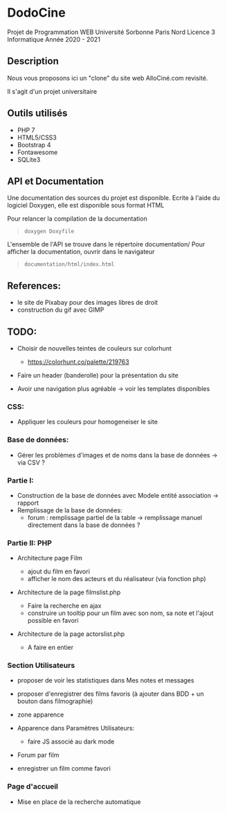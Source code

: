 # DodoCine

Projet de Programmation WEB 
Université Sorbonne Paris Nord 
Licence 3 Informatique
Année 2020 - 2021

## Description

Nous vous proposons ici un "clone" du site web AlloCiné.com revisité. 

Il s'agit d'un projet universitaire

## Outils utilisés

* PHP 7
* HTML5/CSS3
* Bootstrap 4
* Fontawesome
* SQLite3

## API et Documentation

Une documentation des sources du projet est disponible. Ecrite à l'aide du logiciel Doxygen, elle est disponible sous format HTML

Pour relancer la compilation de la documentation
> ```doxygen Doxyfile```


L'ensemble de l'API se trouve dans le répertoire documentation/
Pour afficher la documentation, ouvrir dans le navigateur
> ```documentation/html/index.html```

## References:

* le site de Pixabay pour des images libres de droit
* construction du gif avec GIMP 

## TODO:

* Choisir de nouvelles teintes de couleurs sur colorhunt
	* https://colorhunt.co/palette/219763

* Faire un header (banderolle) pour la présentation du site 
* Avoir une navigation plus agréable -> voir les templates disponibles

### CSS:
* Appliquer les couleurs pour homogeneiser le site

### Base de données:
* Gérer les problèmes d'images et de noms dans la base de données -> via CSV ?

### Partie I:
* Construction de la base de données avec Modele entité association -> rapport
* Remplissage de la base de données:
	* forum : remplissage partiel de la table -> remplissage manuel directement dans la base de données ?

### Partie II: PHP
* Architecture page Film
	* ajout du film en favori
	* afficher le nom des acteurs et du réalisateur (via fonction php)

* Architecture de la page filmslist.php
	* Faire la recherche en ajax
	* construire un tooltip pour un film avec son nom, sa note et l'ajout possible en favori

* Architecture de la page actorslist.php
	* A faire en entier

### Section Utilisateurs
* proposer de voir les statistiques dans Mes notes et messages
* proposer d'enregistrer des films favoris (à ajouter dans BDD + un bouton dans filmographie)
* zone apparence

* Apparence dans Paramètres Utilisateurs:
	* faire JS associé au dark mode

* Forum par film
* enregistrer un film comme favori

### Page d'accueil
* Mise en place de la recherche automatique





